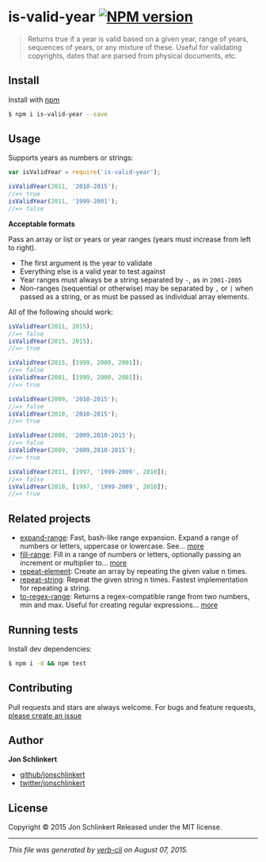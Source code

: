 # is-valid-year [![NPM version](https://badge.fury.io/js/is-valid-year.svg)](http://badge.fury.io/js/is-valid-year)

> Returns true if a year is valid based on a given year, range of years, sequences of years, or any mixture of these. Useful for validating copyrights, dates that are parsed from physical documents, etc.

## Install

Install with [npm](https://www.npmjs.com/)

```sh
$ npm i is-valid-year --save
```

## Usage

Supports years as numbers or strings:

```js
var isValidYear = require('is-valid-year');

isValidYear(2011, '2010-2015');
//=> true
isValidYear(2011, '1999-2001');
//=> false
```

**Acceptable formats**

Pass an array or list or years or year ranges (years must increase from left to right).

* The first argument is the year to validate
* Everything else is a valid year to test against
* Year ranges must always be a string separated by `-`, as in `2001-2005`
* Non-ranges (sequential or otherwise) may be separated by `,` or `|` when passed as a string, or as must be passed as individual array elements.

All of the following should work:

```js
isValidYear(2011, 2015);
//=> false
isValidYear(2015, 2015);
//=> true

isValidYear(2015, [1999, 2000, 2001]);
//=> false
isValidYear(2001, [1999, 2000, 2001]);
//=> true

isValidYear(2009, '2010-2015');
//=> false
isValidYear(2010, '2010-2015');
//=> true

isValidYear(2008, '2009,2010-2015');
//=> false
isValidYear(2009, '2009,2010-2015');
//=> true

isValidYear(2011, [1997, '1999-2009', 2010]);
//=> false
isValidYear(2010, [1997, '1999-2009', 2010]);
//=> true
```

## Related projects

* [expand-range](https://github.com/jonschlinkert/expand-range): Fast, bash-like range expansion. Expand a range of numbers or letters, uppercase or lowercase. See… [more](https://github.com/jonschlinkert/expand-range)
* [fill-range](https://github.com/jonschlinkert/fill-range): Fill in a range of numbers or letters, optionally passing an increment or multiplier to… [more](https://github.com/jonschlinkert/fill-range)
* [repeat-element](https://github.com/jonschlinkert/repeat-element): Create an array by repeating the given value n times.
* [repeat-string](https://github.com/jonschlinkert/repeat-string): Repeat the given string n times. Fastest implementation for repeating a string.
* [to-regex-range](https://github.com/jonschlinkert/to-regex-range): Returns a regex-compatible range from two numbers, min and max. Useful for creating regular expressions… [more](https://github.com/jonschlinkert/to-regex-range)

## Running tests

Install dev dependencies:

```sh
$ npm i -d && npm test
```

## Contributing

Pull requests and stars are always welcome. For bugs and feature requests, [please create an issue](https://github.com/jonschlinkert/is-valid-year/issues/new)

## Author

**Jon Schlinkert**

+ [github/jonschlinkert](https://github.com/jonschlinkert)
+ [twitter/jonschlinkert](http://twitter.com/jonschlinkert)

## License

Copyright © 2015 Jon Schlinkert
Released under the MIT license.

***

_This file was generated by [verb-cli](https://github.com/assemble/verb-cli) on August 07, 2015._
